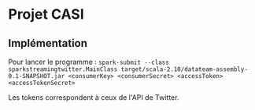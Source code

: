 Projet CASI
===

## Implémentation

Pour lancer le programme : `spark-submit --class sparkstreamingtwitter.MainClass target/scala-2.10/datateam-assembly-0.1-SNAPSHOT.jar <consumerKey> <consumerSecret> <accessToken> <accessTokenSecret>`

Les tokens correspondent à ceux de l'API de Twitter.
